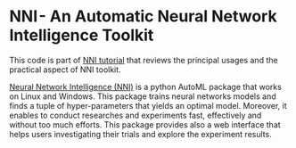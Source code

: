 # NNI - An Automatic Neural Network Intelligence Toolkit

This code is part of [NNI tutorial](https://medium.com/@galhever/nni-an-automl-toolkit-e0e4234ebf12) that reviews the principal usages and the practical aspect of NNI toolkit. 

[Neural Network Intelligence (NNI)](https://github.com/microsoft/nni) is a python AutoML package that works on Linux and Windows. This package trains neural networks models and finds a tuple of hyper-parameters that yields an optimal model. Moreover, it enables to conduct researches and experiments fast, effectively and without too much efforts. 
This package provides also a web interface that helps users investigating their trials and explore the experiment results.


